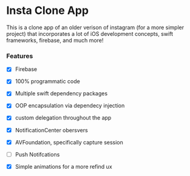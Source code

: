 # Insta Clone App
This is a clone app of an older verison of instagram (for a more simpler project) that incorporates a lot of iOS development concepts, swift frameworks, firebase, and much more! </br>
### Features
- [x] Firebase
- [x] 100% programmatic code
- [x] Multiple swift dependency packages 
- [x] OOP encapsulation via dependecy injection 
- [x] custom delegation throughout the app
- [x] NotificationCenter obersvers
- [x] AVFoundation, specifically capture session
- [ ] Push Notifcations
- [x] Simple animations for a more refind ux

